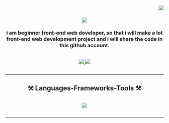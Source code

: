 <img align="right" src="https://visitor-badge.laobi.icu/badge?page_id=suhri-wrk.visitor-badge" />

<h1 align="center">
    <img src="https://readme-typing-svg.herokuapp.com/?font=Righteous&size=35&center=true&vCenter=true&width=500&height=70&duration=4000&lines=Hi+There!+👋;+I'm+Suhri!;" />
</h1>


<h3 align="center">i am beginner front-end web developer, so that i will make a lot front-end web development project and i will share the code in this github account. </h3>
<br/>
<div align="center"> 
  <a href="https://www.youtube.com/@sukoder">
    <img src="https://img.shields.io/badge/YouTube-FF0000?style=for-the-badge&logo=youtube&logoColor=white" />
  </a> 
  <a href="https://www.instagram.com/sukoder.me">
    <img src="https://img.shields.io/badge/Instagram-E4405F?style=for-the-badge&logo=instagram&logoColor=white" />
  </a>
<!-- |
  <a href="mailto:pedro.sales.muniz@gmail.com">
    <img src="https://img.shields.io/badge/Gmail-333333?style=for-the-badge&logo=gmail&logoColor=red" />
  </a>
  a href="https://linkedin.com/in/pedro-sales-muniz" target="_blank">
    <img src="https://img.shields.io/badge/LinkedIn-0077B5?style=for-the-badge&logo=linkedin&logoColor=white" target="_blank" />
  </a>
  <a href="https://salesp07.github.io" target="_blank">
     <img src="https://img.shields.io/badge/Portfolio-FF5722?style=for-the-badge&logo=todoist&logoColor=white" target="_blank" /> 
  </a>
-->
</div>

<br/>
<hr/>
 
<h2 align="center">⚒️ Languages-Frameworks-Tools ⚒️</h2>
<br/>
<div align="center">
    <img src="https://skillicons.dev/icons?i=html,css,javascript,vscode,git,github,bootstrap,python" />
    <!-- <img src="https://skillicons.dev/icons?i=html,css,javascript,typescript,vscode,git,github,react,bootstrap,tailwind,python" /> -->
</div>

<br/>
<hr/>

<!--
**suhri-wrk/suhri-wrk** is a ✨ _special_ ✨ repository because its `README.md` (this file) appears on your GitHub profile.

Here are some ideas to get you started:

- 🔭 I’m currently working on ...
- 🌱 I’m currently learning ...
- 👯 I’m looking to collaborate on ...
- 🤔 I’m looking for help with ...
- 💬 Ask me about ...
- 📫 How to reach me: ...
- 😄 Pronouns: ...
- ⚡ Fun fact: ...
-->
